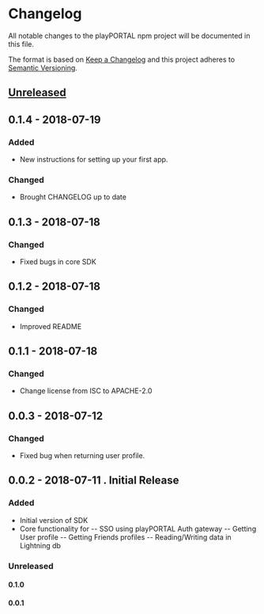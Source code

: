 # Changelog
All notable changes to the playPORTAL npm project will be documented in this file.

The format is based on [Keep a Changelog](http://keepachangelog.com/en/1.0.0/)
and this project adheres to [Semantic Versioning](http://semver.org/spec/v2.0.0.html).

## [Unreleased](#unreleased)

## 0.1.4 - 2018-07-19
### Added
- New instructions for setting up your first app.
 
### Changed
- Brought CHANGELOG up to date


## 0.1.3 - 2018-07-18
### Changed
- Fixed bugs in core SDK


## 0.1.2 - 2018-07-18
### Changed
- Improved README


## 0.1.1 - 2018-07-18
### Changed
- Change license from ISC to APACHE-2.0


## 0.0.3 - 2018-07-12
### Changed
- Fixed bug when returning user profile.


## 0.0.2 - 2018-07-11 . Initial Release
### Added
- Initial version of SDK
- Core functionality for
-- SSO using playPORTAL Auth gateway
-- Getting User profile
-- Getting Friends profiles
-- Reading/Writing data in Lightning db


### Unreleased
#### 0.1.0
#### 0.0.1


